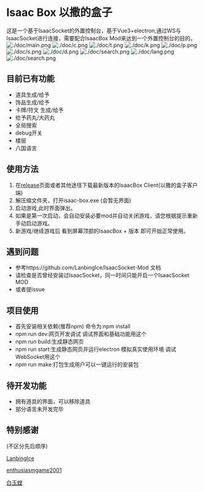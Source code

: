 # Isaac Box 以撒的盒子

这是一个基于IsaacSocket的外置控制台，基于Vue3+electron,通过WS与IsaacSocket进行连接，需要配合IsaacBox Mod来达到一个外置控制台的目的。
![./doc/main.png](./doc/main.png "主画面")
![./doc/c.png](./doc/c.png "道具")
![./doc/t.png](./doc/t.png "饰品")
![./doc/k.png](./doc/k.png "卡牌与符文")
![./doc/p.png](./doc/p.png "胶囊效果")
![./doc/s.png](./doc/s.png "楼层")
![./doc/d.png](./doc/d.png "debug")
![./doc/search.png](./doc/p.png "全局搜索")
![./doc/lang.png](./doc/lang.png "八国语言")
![./doc/search.png](./doc/search.png "全局搜索")

## 目前已有功能
+ 道具生成/给予
+ 饰品生成/给予
+ 卡牌/符文 生成/给予
+ 给予药丸/大药丸
+ 全局搜索
+ debug开关
+ 楼层
+ 八国语言

## 使用方法
1. 在[release](https://github.com/NOTF-API/IsaacBoxClient/releases/)页面或者其他途径下载最新版本的IsaacBox Client(以撒的盒子客户端)
2. 解压缩文件夹，打开isaac-box.exe (会暂无界面)
3. 启动游戏,此时界面弹出。
4. 如果是第一次启动，会自动安装必要mod并自动关闭游戏，请您根据提示重新手动启动游戏。
5. 新游戏/继续游戏后 看到屏幕顶部的IsaacBox + 版本 即可开始正常使用。

## 遇到问题
+ 参考https://github.com/LanbingIce/IsaacSocket-Mod 文档
+ 请检查是否曾经安装过IsaacSocket，同一时间只能开启一个IsaacSocket MOD
+ 或者提issue

## 项目使用
+ 首先安装相关依赖(推荐npm) 命令为:npm install
+ npm run dev:网页开发调试 调试界面和基础功能用这个
+ npm run build:生成静态网页
+ npm run start:生成静态网页并运行electron 模拟真实使用环境 调试WebSocket用这个
+ npm run make:打包生成用户可以一键运行的安装包
## 待开发功能
+ 拥有道具的界面，可以移除道具
+ 部分语言未开发完毕

## 特别感谢
(不区分先后顺序)

[LanbingIce](https://github.com/LanbingIce)

[enthusiasmgame2001](https://github.com/enthusiasmgame2001)

[白玉螳](https://space.bilibili.com/6126195)
